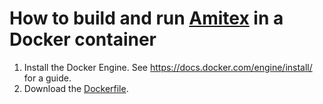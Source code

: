 # How to build and run [Amitex](https://amitexfftp.github.io/AMITEX/) in a Docker container

1. Install the Docker Engine. See https://docs.docker.com/engine/install/ for a guide.
2. Download the [Dockerfile](Dockerfile).

